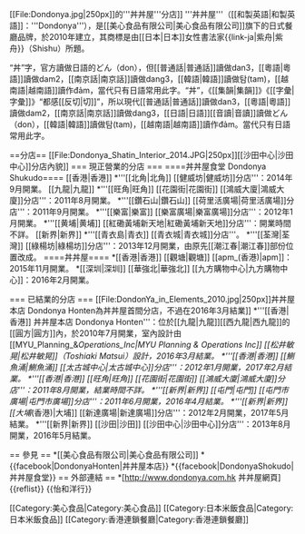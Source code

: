 [[File:Dondonya.jpg|250px]]的'''丼丼屋'''分店]]
'''丼丼屋'''（[[和製英語|和製英語]]：'''Dondonya'''），是[[美心食品有限公司|美心食品有限公司]]旗下的日式餐廳品牌，於2010年建立，其商標是由[[日本|日本]]女性書法家{{link-ja|紫舟|紫舟}}（Shishu）所題。

“丼”字，官方讀做日語的どん（don），但[[普通話|普通話]]讀做dan3，[[粵語|粵語]]讀做dam2，[[南京話|南京話]]讀做dang3，[[韓語|韓語]]讀做탐(tam)，[[越南語|越南語]]讀作đảm，當代只有日語常用此字。<ref>“丼”，《[[集韻|集韻]]》《[[字彙|字彙]]》“都感[[反切|切]]”，所以現代[[普通話|普通話]]讀做dan3，[[粵語|粵語]]讀做dam2，[[南京話|南京話]]讀做dang3，[[日語|日語]][[音讀|音讀]]讀做どん（don），[[韓語|韓語]]讀做탐(tam)，[[越南語|越南語]]讀作đảm。當代只有日語常用此字。</ref>

==分店==
[[File:Dondonya_Shatin_Interior_2014.JPG|250px]][[沙田中心|沙田中心]]分店內貌]]
=== 現正營業的分店 ===
====丼丼屋食堂 Dondonya Shukudo====
[[香港|香港]]
*'''[[北角|北角]] [[健威坊|健威坊]]分店'''：2014年9月開業。
[[九龍|九龍]]
*'''[[旺角|旺角]] [[花園街|花園街]] [[鴻威大廈|鴻威大廈]]分店'''：2011年8月開業。
*'''[[鑽石山|鑽石山]] [[荷里活廣場|荷里活廣場]]分店'''：2011年9月開業。
*'''[[樂富|樂富]] [[樂富廣場|樂富廣場]]分店'''：2012年1月開業。
*'''[[黄埔|黄埔]] [[紅磡黃埔新天地|紅磡黃埔新天地]]分店'''：開業時間不詳。
[[新界|新界]]
*'''[[青衣島|青衣]] [[青衣城|青衣城]]分店'''。
*'''[[荃灣|荃灣]] [[綠楊坊|綠楊坊]]分店'''：2013年12月開業，由原先[[潮江春|潮江春]]部份位置改成。
====丼丼屋====
*[[香港|香港]] [[觀塘|觀塘]] [[apm_(香港)|apm]]：2015年11月開業。
*[[深圳|深圳]] [[華強北|華強北]] [[九方購物中心|九方購物中心]]：2016年2月開業。

=== 已結業的分店 ===
[[File:DondonYa_in_Elements_2010.jpg|250px]]丼丼屋本店 Dondonya Honten為丼丼屋首間分店，不過在2016年3月結業]]
*'''[[香港|香港]] 丼丼屋本店 Dondonya Honten'''：位於[[九龍|九龍]][[西九龍|西九龍]]的[[圓方|圓方]]內，於2010年7月開業，室內設計由[[MYU_Planning_&_Operations_Inc|MYU Planning & Operations Inc]] [[松井敏晃|松井敏晃]]（Toshiaki Matsui）設計，2016年3月結業。
*'''[[香港|香港]] [[鰂魚涌|鰂魚涌]] [[太古城中心|太古城中心]]分店'''：2012年1月開業，2017年2月結業。
*'''[[香港|香港]] [[旺角|旺角]] [[花園街|花園街]] [[鴻威大廈|鴻威大廈]]分店'''：2011年8月開業，結業時間不詳。
*'''[[新界|新界]] [[屯門|屯門]] [[屯門市廣場|屯門市廣場]]分店'''：2011年6月開業，2016年4月結業。
*'''[[新界|新界]] [[大埔_(香港)|大埔]] [[新達廣場|新達廣場]]分店'''：2012年2月開業，2017年5月結業。
*'''[[新界|新界]] [[沙田|沙田]] [[沙田中心|沙田中心]]分店'''：2013年8月開業，2016年5月結業。

== 參見 ==
*[[美心食品有限公司|美心食品有限公司]]
*{{facebook|DondonyaHonten|丼丼屋本店}}
*{{facebook|DondonyaShokudo|丼丼屋食堂}}
== 外部連結 ==
*[http://www.dondonya.com.hk 丼丼屋網頁]
{{reflist}}
{{怡和洋行}}

[[Category:美心食品|Category:美心食品]]
[[Category:日本米飯食品|Category:日本米飯食品]]
[[Category:香港連鎖餐廳|Category:香港連鎖餐廳]]
